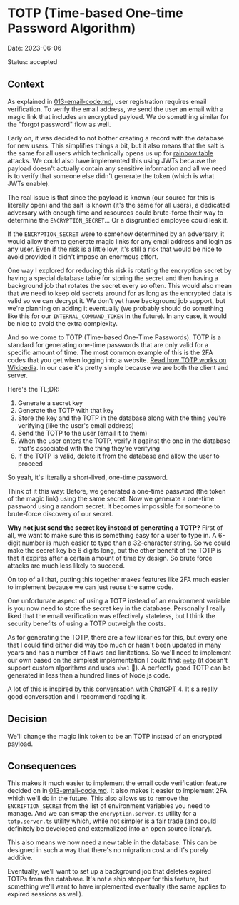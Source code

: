 # TOTP (Time-based One-time Password Algorithm)

Date: 2023-06-06

Status: accepted

## Context

As explained in [013-email-code.md](./013-email-code.md), user registration
requires email verification. To verify the email address, we send the user an
email with a magic link that includes an encrypted payload. We do something
similar for the "forgot password" flow as well.

Early on, it was decided to not bother creating a record with the database for
new users. This simplifies things a bit, but it also means that the salt is the
same for all users which technically opens us up for
[rainbow table](https://en.wikipedia.org/wiki/Rainbow_table) attacks. We could
also have implemented this using JWTs because the payload doesn't actually
contain any sensitive information and all we need is to verify that someone else
didn't generate the token (which is what JWTs enable).

The real issue is that since the payload is known (our source for this is
literally open) and the salt is known (it's the same for all users), a dedicated
adversary with enough time and resources could brute-force their way to
determine the `ENCRYPTION_SECRET`... Or a disgruntled employee could leak it.

If the `ENCRYPTION_SECRET` were to somehow determined by an adversary, it would
allow them to generate magic links for any email address and login as any user.
Even if the risk is a little low, it's still a risk that would be nice to avoid
provided it didn't impose an enormous effort.

One way I explored for reducing this risk is rotating the encryption secret by
having a special database table for storing the secret and then having a
background job that rotates the secret every so often. This would also mean that
we need to keep old secrets around for as long as the encrypted data is valid so
we can decrypt it. We don't yet have background job support, but we're planning
on adding it eventually (we probably should do something like this for our
`INTERNAL_COMMAND_TOKEN` in the future). In any case, it would be nice to avoid
the extra complexity.

And so we come to TOTP (Time-based One-Time Passwords). TOTP is a standard for
generating one-time passwords that are only valid for a specific amount of time.
The most common example of this is the 2FA codes that you get when logging into
a website.
[Read how TOTP works on Wikipedia](https://en.wikipedia.org/wiki/Time-based_one-time_password).
In our case it's pretty simple because we are both the client and server.

Here's the TL;DR:

1. Generate a secret key
2. Generate the TOTP with that key
3. Store the key and the TOTP in the database along with the thing you're
   verifying (like the user's email address)
4. Send the TOTP to the user (email it to them)
5. When the user enters the TOTP, verify it against the one in the database
   that's associated with the thing they're verifying
6. If the TOTP is valid, delete it from the database and allow the user to
   proceed

So yeah, it's literally a short-lived, one-time password.

Think of it this way: Before, we generated a one-time password (the token of the
magic link) using the same secret. Now we generate a one-time password using a
random secret. It becomes impossible for someone to brute-force discovery of our
secret.

**Why not just send the secret key instead of generating a TOTP?** First of all,
we want to make sure this is something easy for a user to type in. A 6-digit
number is much easier to type than a 32-character string. So we could make the
secret key be 6 digits long, but the other benefit of the TOTP is that it
expires after a certain amount of time by design. So brute force attacks are
much less likely to succeed.

On top of all that, putting this together makes features like 2FA much easier to
implement because we can just reuse the same code.

One unfortunate aspect of using a TOTP instead of an environment variable is you
now need to store the secret key in the database. Personally I really liked that
the email verification was effectively stateless, but I think the security
benefits of using a TOTP outweigh the costs.

As for generating the TOTP, there are a few libraries for this, but every one
that I could find either did way too much or hasn't been updated in many years
and has a number of flaws and limitations. So we'll need to implement our own
based on the simplest implementation I could find: [`notp`](https://npm.im/notp)
(it doesn't support custom algorithms and uses `sha1` 😬). A perfectly good TOTP
can be generated in less than a hundred lines of Node.js code.

A lot of this is inspired by
[this conversation with ChatGPT 4](https://chat.openai.com/share/a1bbd00d-c9d7-4846-a9af-12c6a475cd20).
It's a really good conversation and I recommend reading it.

## Decision

We'll change the magic link token to be an TOTP instead of an encrypted payload.

## Consequences

This makes it much easier to implement the email code verification feature
decided on in [013-email-code.md](./013-email-code.md). It also makes it easier
to implement 2FA which we'll do in the future. This also allows us to remove the
`ENCRIPTION_SECRET` from the list of environment variables you need to manage.
And we can swap the `encryption.server.ts` utility for a `totp.server.ts`
utility which, while not simpler is a fair trade (and could definitely be
developed and externalized into an open source library).

This also means we now need a new table in the database. This can be designed in
such a way that there's no migration cost and it's purely additive.

Eventually, we'll want to set up a background job that deletes expired TOTPs
from the database. It's not a ship stopper for this feature, but something we'll
want to have implemented eventually (the same applies to expired sessions as
well).
